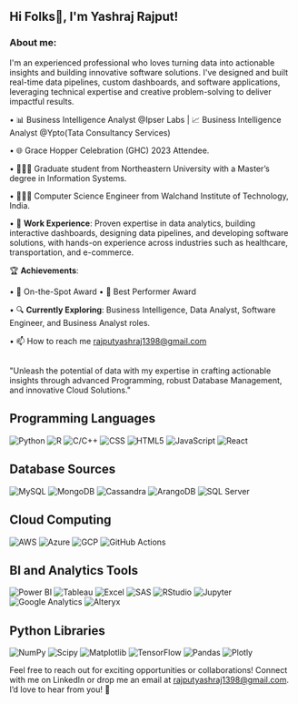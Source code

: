 ## Hi Folks👋, I'm Yashraj Rajput! 
### About me: 
I'm an experienced professional who loves turning data into actionable insights and building innovative software solutions.  I've designed and built real-time data pipelines, custom dashboards, and software applications, leveraging technical expertise and creative problem-solving to deliver impactful results.

•	📊 Business Intelligence Analyst @Ipser Labs | 📈 Business Intelligence Analyst @Ypto(Tata Consultancy Services)

•	🌐 Grace Hopper Celebration (GHC) 2023 Attendee. 

•	👨🏽‍🎓 Graduate student from Northeastern University with a Master’s degree in Information Systems.

•	👨🏽‍🎓 Computer Science Engineer from Walchand Institute of Technology, India.

•	💼 **Work Experience**: Proven expertise in data analytics, building interactive dashboards, designing data pipelines, and developing software solutions, with hands-on experience across industries such as healthcare, transportation, and e-commerce.


🏆 **Achievements**:

•	🥇 On-the-Spot Award
•	🌟 Best Performer Award


•	🔍 **Currently Exploring**: Business Intelligence, Data Analyst,  Software Engineer, and Business Analyst roles.

•	📫 How to reach me rajputyashraj1398@gmail.com

##

"Unleash the potential of data with my expertise in crafting actionable insights through advanced Programming, robust Database Management, and innovative Cloud Solutions."


## Programming Languages

![Python](https://img.shields.io/badge/-Python-3776AB?logo=python&logoColor=white)
![R](https://img.shields.io/badge/-R-276DC3?logo=r&logoColor=white)
![C/C++](https://img.shields.io/badge/-C/C++-00599C?logo=c&logoColor=white)
![CSS](https://img.shields.io/badge/-CSS3-1572B6?logo=css3&logoColor=white)
![HTML5](https://img.shields.io/badge/-HTML5-E34F26?logo=html5&logoColor=white)
![JavaScript](https://img.shields.io/badge/-JavaScript-F7DF1E?logo=javascript&logoColor=black)
![React](https://img.shields.io/badge/-React-61DAFB?logo=react&logoColor=white)

## Database Sources

![MySQL](https://img.shields.io/badge/-MySQL-4479A1?logo=mysql&logoColor=white)
![MongoDB](https://img.shields.io/badge/-MongoDB-47A248?logo=mongodb&logoColor=white)
![Cassandra](https://img.shields.io/badge/-Cassandra-1287B1?logo=apache-cassandra&logoColor=white)
![ArangoDB](https://img.shields.io/badge/-ArangoDB-DDE072?logo=arangodb&logoColor=black)
![SQL Server](https://img.shields.io/badge/-SQL_Server-CC2927?logo=microsoft-sql-server&logoColor=white)

## Cloud Computing

![AWS](https://img.shields.io/badge/-AWS-232F3E?logo=amazon-aws&logoColor=white)
![Azure](https://img.shields.io/badge/-Azure-0078D4?logo=microsoft-azure&logoColor=white)
![GCP](https://img.shields.io/badge/-GCP-4285F4?logo=google-cloud&logoColor=white)
![GitHub Actions](https://img.shields.io/badge/-GitHub_Actions-2088FF?logo=github-actions&logoColor=white)


## BI and Analytics Tools

![Power BI](https://img.shields.io/badge/-Power_BI-F2C811?logo=power-bi&logoColor=black)
![Tableau](https://img.shields.io/badge/-Tableau-E97627?logo=tableau&logoColor=white)
![Excel](https://img.shields.io/badge/-Excel-217346?logo=microsoft-excel&logoColor=white)
![SAS](https://img.shields.io/badge/-SAS-1E2B7C?logo=sas&logoColor=white)
![RStudio](https://img.shields.io/badge/-RStudio-75AADB?logo=rstudio&logoColor=white)
![Jupyter](https://img.shields.io/badge/-Jupyter-F37626?logo=jupyter&logoColor=white)
![Google Analytics](https://img.shields.io/badge/-Google_Analytics-E37400?logo=google-analytics&logoColor=white)
![Alteryx](https://img.shields.io/badge/-Alteryx-0074BF?logo=alteryx&logoColor=white)

## Python Libraries

![NumPy](https://img.shields.io/badge/-NumPy-013243?logo=numpy&logoColor=white)
![Scipy](https://img.shields.io/badge/-Scipy-8CAAE6?logo=scipy&logoColor=white)
![Matplotlib](https://img.shields.io/badge/-Matplotlib-4169E1?logo=matplotlib&logoColor=white)
![TensorFlow](https://img.shields.io/badge/-TensorFlow-FF6F00?logo=tensorflow&logoColor=white)
![Pandas](https://img.shields.io/badge/-Pandas-150458?logo=pandas&logoColor=white)
![Plotly](https://img.shields.io/badge/-Plotly-3F4F75?logo=plotly&logoColor=white)



Feel free to reach out for exciting opportunities or collaborations! Connect with me on LinkedIn or drop me an email at rajputyashraj1398@gmail.com. I’d love to hear from you! 🚀
